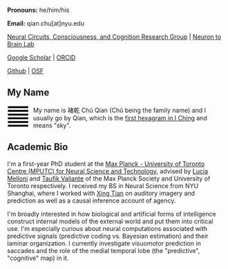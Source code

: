 **Pronouns:** he/him/his

**Email:** qian.chu[at]nyu.edu

<a href="https://www.aesthetics.mpg.de/en/research/research-group-neural-circuits-consciousness-and-cognition.html" target="_blank">
Neural Circuits, Consciousness, and Cognition Research Group</a> | <a 
                                                                      href="http://www.neurontobrainlaboratory.ca/"
                                                                      target="_blank">Neuron to Brain Lab</a>

<a href="https://github.com/qian-chu" target="_blank">Google Scholar</a> | <a 
                                                                              href="https://orcid.org/0000-0003-2308-6102"
                                                                              target="_blank">
ORCID</a>

<a href="https://github.com/qian-chu" target="_blank">Github</a> | 
<a href="https://osf.io/kxda9" target="_blank">OSF</a>

## My Name

<img src="figures/qian.jpg"
     alt="Qian hexagram"
     align="left"
     width="50" height="50"
     style="float: left; margin-right: 10px;" />

My name is 褚乾 Chǔ Qían (Chǔ being the family name) and I usually go by Qían, which is the <a href="https://en.wikipedia.org/wiki/I_Ching#Hexagrams" target="_blank">first hexagram in I Ching</a> and means "sky".

## Academic Bio

I'm a first-year PhD student at the
<a href="https://mpc.utoronto.ca/" target="_blank">Max Planck - University of Toronto Centre (MPUTC) for Neural Science and Technology</a>, advised by
 <a href="https://www.aesthetics.mpg.de/en/the-institute/people/lucia-melloni-en.html" target="_blank">Lucia Melloni</a>
 and <a href="https://surgery.utoronto.ca/faculty/taufik-valiante" target="_blank">Taufik Valiante</a>
 of the Max Planck Society and University of Toronto respectively. I received my BS in Neural Science from NYU Shanghai, where I worked with
  <a href="https://bcs.shanghai.nyu.edu/en/peoples/faculty-affiliates/xing-tian" target="_blank">Xing Tian</a>
  on auditory imagery and prediction as well as a causal inference account of agency.

I'm broadly interested in how biological and artificial forms of intelligence construct internal models of the external world and put them into critical use. I'm especially curious about neural computations associated with predictive signals (predictive coding vs. Bayesian estimation) and their laminar organization. I currently investigate visuomotor prediction in saccades and the role of the medial temporal lobe (the "predictive", "cognitive" map) in it.


